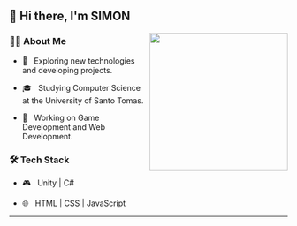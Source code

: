 <h2>👋 Hi there, I'm SIMON</h2>

<img align='right' src="https://media.giphy.com/media/udK21RQeWtaGQ/giphy.gif" height="250">



<h3>👨‍🦱 About Me </h3>



- 🤔 &nbsp; Exploring new technologies and developing projects.

- 🎓 &nbsp; Studying Computer Science at the University of Santo Tomas.

- 🌱 &nbsp; Working on Game Development and Web Development.



<h3>🛠 Tech Stack</h3>


- 🎮 &nbsp;  Unity | C#

- 🌐 &nbsp; HTML | CSS | JavaScript



<hr>

